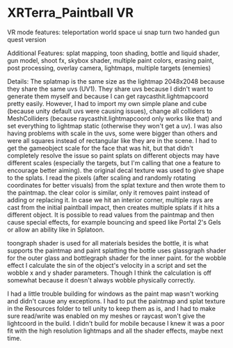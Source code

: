 # XRTerra_Paintball VR

VR mode
features:
teleportation
world space ui
snap turn
two handed gun
quest version

Additional Features:
splat mapping, toon shading, bottle and liquid shader, gun model, shoot fx, skybox shader, multiple paint colors, erasing paint, post processing, overlay camera, lightmaps, multiple targets (enemies) 

Details:
The splatmap is the same size as the lightmap 2048x2048 because they share the same uvs (UV1). They share uvs because I didn't want to generate them myself and because I can get raycasthit.lightmapcoord pretty easily.
However, I had to import my own simple plane and cube (because unity default uvs were causing issues), change all colliders to MeshColliders (because raycasthit.lightmapcoord only works like that) and set everything to lightmap static (otherwise they won't get a uv).
I was also having problems with scale in the uvs, some were bigger than others and were all squares instead of rectangular like they are in the scene. I had to get the gameobject scale for the face that was hit, but that didn't completely resolve the issue so paint splats on different objects may have different scales (especially the targets, but I'm calling that one a feature to encourage better aiming).
the original decal texture was used to give shape to the splats. I read the pixels (after scaling and randomly rotating coordinates for better visuals) from the splat texture and then wrote them to the paintmap.
the clear color is similar, only it removes paint instead of adding or replacing it.
In case we hit an interior corner, multiple rays are cast from the initial paintball impact, then creates multiple splats if it hits a different object.
It is possible to read values from the paintmap and then cause special effects, for example bouncing and speed like Portal 2's Gels or allow an ability like in Splatoon.

toongraph shader is used for all materials besides the bottle, it is what supports the paintmap and paint splatting
the bottle uses glassgraph shader for the outer glass and bottlegraph shader for the inner paint.
for the wobble effect I calculate the sin of the object's velocity in a script and set the wobble x and y shader parameters. Though I think the calculation is off somewhat because it doesn't always wobble physically correctly.

I had a little trouble building for windows as the paint map wasn't working and didn't cause any exceptions. I had to put the paintmap and splat texture in the Resources folder to tell unity to keep them as is, and I had to make sure read/write was enabled on my meshes or raycast won't give the lightcoord in the build.
I didn't build for mobile because I knew it was a poor fit with the high resolution lightmaps and all the shader effects, maybe next time.
